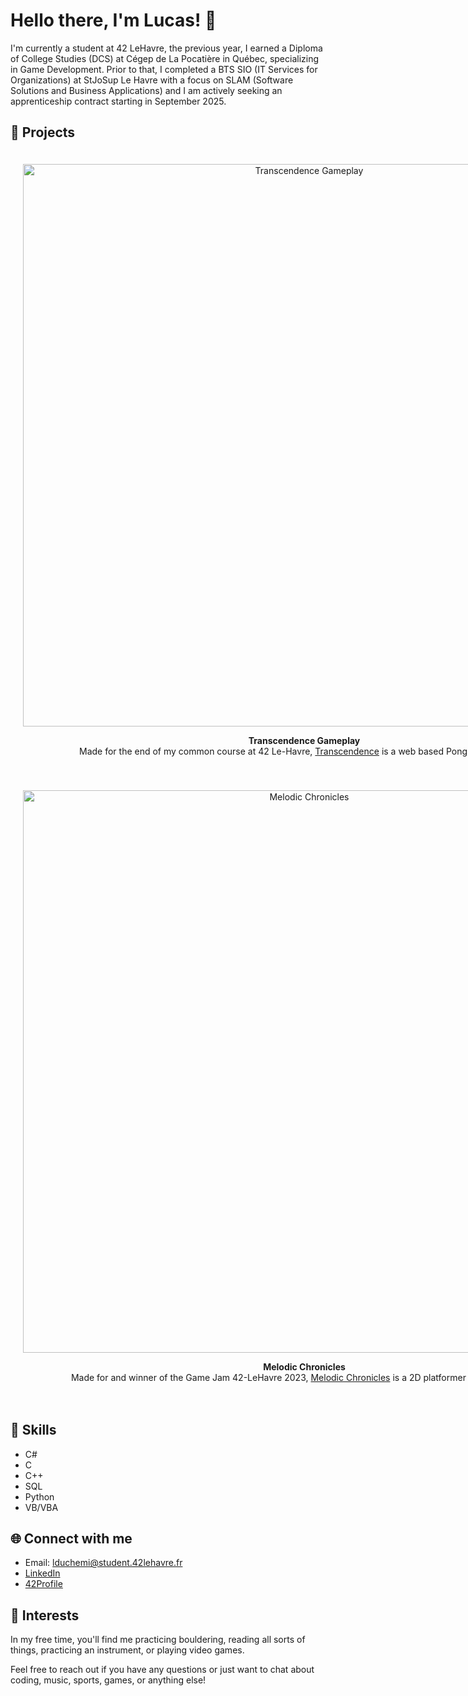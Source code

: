 # Hello there, I'm Lucas! 👋

I'm currently a student at 42 LeHavre, the previous year, I earned a Diploma of College Studies (DCS) at Cégep de La Pocatière in Québec, specializing in Game Development. Prior to that, I completed a BTS SIO (IT Services for Organizations) at StJoSup Le Havre with a focus on SLAM (Software Solutions and Business Applications) and I am actively seeking an apprenticeship contract starting in September 2025.

## 🚀 Projects

<div align="center">
  <div style="display: inline-block; text-align: center; margin: 20px;">
    <img src="https://github.com/user-attachments/assets/892a11a8-116d-440a-91c9-6a7b09b2d7c3" width="900" alt="Transcendence Gameplay">
    <p>
      <strong>Transcendence Gameplay</strong><br>
      Made for the end of my common course at 42 Le-Havre, <a href="https://github.com/lolopss/Transcendence">Transcendence</a> is a web based Pong game project..
    </p>
  </div>

  <div style="display: inline-block; text-align: center; margin: 20px;">
    <img src="https://github.com/user-attachments/assets/adfe9ad1-c610-401b-a227-9b2dd6f9f257" width="900" alt="Melodic Chronicles">
    <p>
      <strong>Melodic Chronicles</strong><br>
      Made for and winner of the Game Jam 42-LeHavre 2023, <a href="https://github.com/Duchemil/Melodic-Chronicles">Melodic Chronicles<a> is a 2D platformer based on sound.
    </p>
  </div>
</div>

## 🔧 Skills

- C#
- C
- C++
- SQL
- Python
- VB/VBA

## 🌐 Connect with me

- Email: lduchemi@student.42lehavre.fr
- [LinkedIn](https://www.linkedin.com/in/lucas-duchemin-331034339/)
- [42Profile](https://profile.intra.42.fr/users/lduchemi) 

## 👾 Interests

In my free time, you'll find me practicing bouldering, reading all sorts of things, practicing an instrument, or playing video games.

Feel free to reach out if you have any questions or just want to chat about coding, music, sports, games, or anything else!
